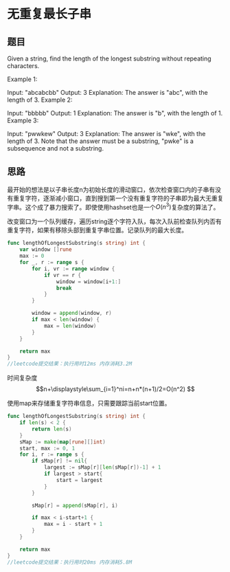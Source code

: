 # 无重复最长子串

## 题目

Given a string, find the length of the longest substring without repeating characters.

Example 1:

Input: "abcabcbb"
Output: 3 
Explanation: The answer is "abc", with the length of 3. 
Example 2:

Input: "bbbbb"
Output: 1
Explanation: The answer is "b", with the length of 1.
Example 3:

Input: "pwwkew"
Output: 3
Explanation: The answer is "wke", with the length of 3. 
             Note that the answer must be a substring, "pwke" is a subsequence and not a substring.

## 思路

最开始的想法是以子串长度n为初始长度的滑动窗口，依次检查窗口内的子串有没有重复字符，逐渐减小窗口，直到搜到第一个没有重复字符的子串即为最大无重复字串。这个成了暴力搜索了。即使使用hashset也是一个$O(n^3)$复杂度的算法了。  

改变窗口为一个队列缓存，遍历string逐个字符入队，每次入队前检查队列内否有重复字符，如果有移除头部到重复字串位置。记录队列的最大长度。

```go
func lengthOfLongestSubstring(s string) int {
   	var window []rune
	max := 0
	for _, r := range s {
		for i, vr := range window {
			if vr == r {
				window = window[i+1:]
				break
			}
		}

		window = append(window, r)
		if max < len(window) {
			max = len(window)
		}
	}

	return max
}
//leetcode提交结果：执行用时12ms 内存消耗3.2M
```
时间复杂度 $$n+\displaystyle\sum_{i=1}^ni=n+n*(n+1)/2=O(n^2) $$

使用map来存储重复字符串信息，只需要跟踪当前start位置。

```go
func lengthOfLongestSubstring(s string) int {
	if len(s) < 2 {
		return len(s)
	}
	sMap := make(map[rune][]int)
	start, max := 0, 1
	for i, r := range s {
        if sMap[r] != nil{
            largest := sMap[r][len(sMap[r])-1] + 1
            if largest > start{
                start = largest
            }
        }

		sMap[r] = append(sMap[r], i)

		if max < i-start+1 {
			max = i - start + 1
		}
	}

	return max
}
//leetcode提交结果：执行用时20ms 内存消耗5.8M
```